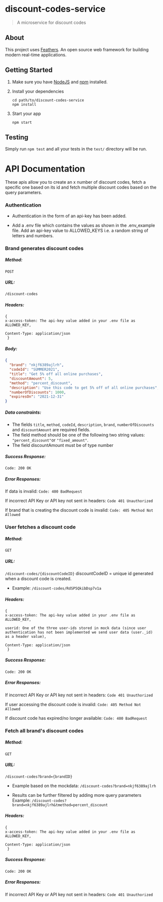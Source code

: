 # discount-codes-service

> A microservice for discount codes

## About

This project uses [Feathers](http://feathersjs.com). An open source web framework for building modern real-time applications.

## Getting Started

1. Make sure you have [NodeJS](https://nodejs.org/) and [npm](https://www.npmjs.com/) installed.
2. Install your dependencies

   ```
   cd path/to/discount-codes-service
   npm install
   ```

3. Start your app

   ```
   npm start
   ```

## Testing

Simply run `npm test` and all your tests in the `test/` directory will be run.

# API Documentation

These apis allow you to create an x number of discount codes, fetch a specific one based on its id and fetch multiple discount codes based on the query parameters.

### Authentication

- Authentication in the form of an api-key has been added.

- Add a .env file which contains the values as shown in the .env_example file.
  Add an api-key value to ALLOWED_KEYS i.e. a random string of letters and numbers.

### Brand generates discount codes

##### Method:

`POST `

##### URL:

`/discount-codes `

##### Headers:

```
{
x-access-token: The api-key value added in your .env file as ALLOWED_KEY,

Content-Type: application/json
 }
```

##### Body:

```json
{
  "brand": "nkjf6389ajlrh",
  "codeId": "SUMMER2021",
  "title": "Get 5% off all online purchases",
  "discountAmount": 5,
  "method": "percent_discount",
  "description": "Use this code to get 5% off of all online purchases",
  "numberOfDiscounts": 1000,
  "expiresOn": "2021-12-31"
}
```

##### Data constraints:

- The fields `title`, `method`, `codeId`, `description`, `brand`, `numberOfDiscounts` and `discountAmount` are required fields.
- The field method should be one of the following two string values: `"percent_discount"`or `"fixed_amount"`.
- The field discountAmount must be of type number

##### Success Response:

`Code: 200 OK`

##### Error Responses:

If data is invalid: `Code: 400 BadRequest`

If incorrect API Key or API key not sent in headers: `Code 401 Unauthorized`

If brand that is creating the discount code is invalid: `Code: 405 Method Not Allowed`

### User fetches a discount code

##### Method:

`GET `

##### URL:

`/discount-codes/{discountCodeID}`
discountCodeID = unique id generated when a discount code is created.

- Example:
  `/discount-codes/RdSP5QkibDsp7v1a`

##### Headers:

```
{
x-access-token: The api-key value added in your .env file as ALLOWED_KEY,

userid: One of the three user-ids stored in mock data (since user authentication has not been implemented we send user data (user._id) as a header value),

Content-Type: application/json
 }
```

##### Success Response:

`Code: 200 OK`

##### Error Responses:

If incorrect API Key or API key not sent in headers: `Code 401 Unauthorized`

If user accessing the discount code is invalid: `Code: 405 Method Not Allowed`

If discount code has expired/no longer available: `Code: 400 BadRequest`

### Fetch all brand's discount codes

##### Method:

`GET`

##### URL:

`/discount-codes?brand={brandID}`

- Example based on the mockdata:
  `/discount-codes?brand=nkjf6389ajlrh`

- Results can be further filtered by adding more query parameters
  Example:
  `/discount-codes?brand=nkjf6389ajlrh&tmethod=percent_discount`

##### Headers:

```
{
x-access-token: The api-key value added in your .env file as ALLOWED_KEY,

Content-Type: application/json
 }
```

##### Success Response:

`Code: 200 OK`

##### Error Responses:

If incorrect API Key or API key not sent in headers: `Code 401 Unauthorized`
